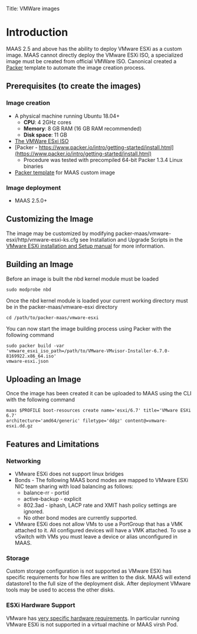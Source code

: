 Title: VMWare images

# Introduction

MAAS 2.5 and above has the ability to deploy VMware ESXi as a custom image. MAAS cannot directly deploy the VMware ESXi ISO, a specialized image must be created from official VMWare  ISO. Canonical created a [Packer](https://www.packer.io/) template to automate the image creation process.

## Prerequisites (to create the images)

### Image creation

- A physical machine running Ubuntu 18.04+
  - **CPU**: 4 2GHz cores
  - **Memory**: 8 GB RAM (16 GB RAM recommended)
  - **Disk space**: 11 GB
- [The VMWare ESxi ISO](https://my.vmware.com/en/web/vmware/evalcenter?p=free-esxi6)
- [Packer - https://www.packer.io/intro/getting-started/install.html](https://www.packer.io/intro/getting-started/install.html)
  - Procedure was tested with precompiled 64-bit Packer 1.3.4 Linux binaries
- <a class="modal-trigger" href="#esxi-modal">Packer template</a> for MAAS custom image

### Image deployment
- MAAS 2.5.0+

## Customizing the Image

The image may be customized by modifying packer-maas/vmware-esxi/http/vmware-esxi-ks.cfg see Installation and Upgrade Scripts in the [VMware ESXi installation and Setup manual](https://docs.vmware.com/en/VMware-vSphere/6.7/vsphere-esxi-67-installation-setup-guide.pdf) for more information.

## Building an Image

Before an image is built the nbd kernel module must be loaded

```
sudo modprobe nbd
```

Once the nbd kernel module is loaded your current working directory must be in the packer-maas/vmware-esxi directory


```
cd /path/to/packer-maas/vmware-esxi
```

You can now start the image building process using Packer with the following command

```
sudo packer build -var
'vmware_esxi_iso_path=/path/to/VMware-VMvisor-Installer-6.7.0-8169922.x86_64.iso'
vmware-esxi.json
```

## Uploading an Image

Once the image has been created it can be uploaded to MAAS using the CLI with the following command

```
maas $PROFILE boot-resources create name='esxi/6.7' title='VMware ESXi 6.7'
architecture='amd64/generic' filetype='ddgz' content@=vmware-esxi.dd.gz
```

## Features and Limitations

### Networking
- VMware ESXi does not support linux bridges
- Bonds - The following MAAS bond modes are mapped to VMware ESXi NIC team sharing with load balancing as follows:
  - balance-rr - portid
  - active-backup - explicit
  - 802.3ad - iphash, LACP rate and XMIT hash policy settings are ignored.
  - No other bond modes are currently supported.
- VMware ESXi does not allow VMs to use a PortGroup that has a VMK attached to it. All configured devices will have a VMK attached. To use a vSwitch with VMs you must leave a device or alias unconfigured in MAAS.

### Storage

Custom storage configuration is not supported as VMware ESXi has specific requirements for how files are written to the disk. MAAS will extend datastore1 to the full size of the deployment disk. After deployment VMware tools may be used to access the other disks.

### ESXi Hardware Support

VMware has [very specific hardware requirements](https://www.vmware.com/resources/compatibility/search.php). In particular running VMware ESXi is not supported in a virtual machine or MAAS virsh Pod.

<!-- Lead capture form -->
<div class="modal" id="esxi-modal">
  <div class="modal__overlay">
    <div class="modal__body">
      <div class="p-card">
        <div class="row modal-form">
          <div class="col-6">
            <h2>Register to download the ESXi packer-template</h2>
            <p>
              We&rsquo;ll help you get the best from this new feature of MAAS.<br>
              Let us know how we should get in touch.
            </p>
          </div>
          <div class="col-6">
            <form action="https://pages.ubuntu.com/index.php/leadCapture/save" method="post" id="mktoForm_3392" class="marketo-form p-form">
              <div class="p-form__group mktFormReq mktField">
                <label for="FirstName" class="mktoLabel p-form__label" >First Name:</label>
                <div class="p-form__control">
                  <input required id="FirstName" name="FirstName" maxlength="255" type="text" class="mktoField mktoRequired">
                </div>
              </div>
              <div class="p-form__group mktFormReq mktField">
                <label for="LastName" class="mktoLabel p-form__label">Last Name:</label>
                <div class="p-form__control">
                  <input required id="LastName" name="LastName" maxlength="255" type="text" class="mktoField mktoRequired">
                </div>
              </div>
              <div class="p-form__group mktFormReq mktField">
                <label for="Email" class="mktoLabel p-form__label" >Email Address:</label>
                <div class="p-form__control">
                  <input required id="Email" name="Email" maxlength="255" type="email" class="mktoField mktoEmailField  mktoRequired" >
                </div>
              </div>
              <div class="p-form__group mktField">
                <input name="Marketing_opt_in__c" id="Marketing_opt_in__c" type="checkbox" value="yes" class="mktoField">
                <label for="Marketing_opt_in__c" class="mktoLabel p-form__label" >I agree to receive information about Canonical's products and services. (Optional)</label>
                <label for="Marketing_opt_in__c"></label>
              </div>
              <div class="p-form__group mktFormReq mktField">
                <input required  name="Consent_to_Processing__c" id="Consent_to_Processing__c" type="checkbox" value="yes" class="mktoField">
                <label for="Consent_to_Processing__c" class="mktoLabel p-form__label" >I agree to be contacted by Canonical about my experience with ESXi images in MAAS.</label>
                <label for="Consent_to_Processing__c"></label>
              </div>
              <p>In submitting this form, I confirm that I have read and agree to <a href="https://www.ubuntu.com/legal/data-privacy">Canonical&rsquo;s Privacy Notice</a> and <a href="https://www.ubuntu.com/legal/data-privacy/esxi">Privacy Policy</a>.
              <div class="p-form__group mktField">
                <button type="button" class="mktoButton p-button--neutral close-modal">Cancel</button>
                <button type="submit" class="mktoButton p-button--positive">Download template</button>
              </div>
              <input type="hidden" name="formid" class="mktoField" value="3392">
              <input type="hidden" name="formVid" class="mktoField" value="3392">
              <input type="hidden" name="munchkinId" class="mktoField" value="066-EOV-335">
              <input type="hidden" name="download_asset_url" class="mktoField" value="https://assets.ubuntu.com/v1/f8e9fa9d-packer-maas-1.0.2.tar.xz">
              <input type="hidden" name="returnURL" value="">
              <input type="hidden" name="retURL" value="">
            </form>
          </div>
        </div>
        <div class="row modal-success">
          <div class="col-12">
            <h2>Thank you for registering</h2>
            <p>
              <strong>Your download should start</strong><br>
              Problems? <a href="https://assets.ubuntu.com/v1/f8e9fa9d-packer-maas-1.0.2.tar.xz" class="no-icon">Download 'ESXi.iso.packer.template'</a>
            </p>
            <div class="u-align--right large-margin--top">
              <button type="button" class="p-button--neutral u-no-margin--bottom close-modal">Close</button>
            </div>
          </div>
        </div>
      </div>
    </div>
  </div>
</div>
<style>
  .no-icon:after {
    display: none;
  }
</style>
<script src="https://assets.ubuntu.com/v1/4176b39e-serialize.js"></script>
<script src="https://assets.ubuntu.com/v1/ec520d10-XMLHttpRequest.min.js"></script>
<script src="https://assets.ubuntu.com/v1/6b7597df-event-listener-polyfill.js"></script>
<script>
  var backgroundSubmitHandlerClosure = function(event) {
    event.preventDefault();
    var marketoForm = document.getElementById(event.target.id);
    marketoForm.action = "https://app-sjg.marketo.com/index.php/leadCapture/save2";
    backgroundSubmit(marketoForm);
  }

  var backgroundSubmit = function(marketoForm) {
    var request = new XMLHttpRequest();
    var submitUrl = marketoForm.getAttribute('action');
    var formData = serialize(marketoForm);
    request.open("POST", submitUrl, true);

    //Send the proper header information along with the request
    request.setRequestHeader("Content-type", "application/x-www-form-urlencoded");

    // Send off the POST request
    request.send(formData);

    request.addEventListener("readystatechange", function() {
      if (this.readyState === 4) {
        showSuccessMessage();
      }
    });

    // get the download asset if it exists
    var download_asset_url = marketoForm.querySelector('input[name=download_asset_url]');
    if (download_asset_url != null) {
      download_asset_url = download_asset_url.value;
    }

    // deal with the post submit actions
    afterSubmit(download_asset_url);
  }

  /**
  * After submit has happened
  * start download and send the user to the instructions page
  */
  var afterSubmit = function(download_asset_url) {
    // Now start the download
    if (download_asset_url) {
      var downloadLink = document.createElement("a");
      downloadLink.style.display = "none";
      document.body.appendChild(downloadLink);
      downloadLink.href = download_asset_url;
      downloadLink.setAttribute("download", download_asset_url);
      downloadLink.setAttribute("target", "_blank");
      downloadLink.click();
      document.body.removeChild(downloadLink);
    }
  }

  // attach handler to all forms
  let marketoForm = document.querySelectorAll("form[id^=mktoForm]");
  marketoForm.forEach(function(form) {
    form.addEventListener('submit', backgroundSubmitHandlerClosure);
  });

  function showSuccessMessage() {
    document.querySelector(".modal-success").classList.add("modal-success-show");
    document.querySelector(".modal-form").classList.add("modal-form-hide");
  }

  function openModal(event) {
    event.preventDefault();

    var modalId = event.currentTarget.getAttribute("href").split("#")[1];
    var modal = document.getElementById(modalId);

    modal.classList.add("show-modal");
    document.body.classList.add("modal-open");
  }

  function closeModals(event) {
    event.preventDefault();

    var modals = document.querySelectorAll(".modal");

    modals.forEach(function(modal) {
      modal.classList.remove("show-modal");
      document.body.classList.remove("modal-open");
      modal.querySelector(".modal-form").classList.remove("modal-form-hide");
      modal.querySelector(".modal-success").classList.remove("modal-success-show");
      modal.querySelector("#FirstName").value = "";
      modal.querySelector("#LastName").value = "";
      modal.querySelector("#Email").value = "";
      modal.querySelector("#Marketing_opt_in__c").checked = false;
      modal.querySelector("#Consent_to_Processing__c").checked = false;
    });
  }

  function openOnButtonClick() {
    var openModalTriggers = document.querySelectorAll(".modal-trigger");

    openModalTriggers.forEach(function(openModalTrigger) {
      var targetModalId = openModalTrigger.getAttribute("href").split("#")[1];
      var targetModal = document.getElementById(targetModal);
      openModalTrigger.addEventListener("click", openModal);
    });
  }

  function closeOnEsc() {
    var escKeyCode = 27;

    document.addEventListener("keydown", function(e) {
      if (e.keyCode === escKeyCode) {
        closeModals(e);
      }
    });
  }

  function closeOnButtonClick() {
    var closeModalTriggers = document.querySelectorAll(".close-modal");

    closeModalTriggers.forEach(function(closeModalTrigger) {
      closeModalTrigger.addEventListener("click", closeModals);
    });
  }

  function closeOnOverlayClick() {
    var modalOverlay = document.querySelector(".modal__overlay");

    modalOverlay.addEventListener("click", function(e) {
      if (e.target === modalOverlay) {
        closeModals(e);
      }
    });
  }

  function setupEventHandlers() {
    openOnButtonClick();
    closeOnEsc();
    closeOnButtonClick();
    closeOnOverlayClick();
  }

  setupEventHandlers();
</script>
<style>
.modal-open {
  overflow: hidden;
}
.modal {
  display: none;
}
.show-modal {
  display: block;
}
.modal__overlay {
  position: fixed;
  top: 0;
  right: 0;
  bottom: 0;
  left: 0;
  background-color: rgba(0,0,0,.75);
  z-index: 1;
}
.modal__body {
  width: 90%;
  max-width: 1080px;
  margin-left: auto;
  margin-right: auto;
  margin-top: 6rem;
}
.large-margin--top {
  margin-top: 6rem;
}
.modal-success {
  display: none;
}
.modal-success-show {
  display: block;
}
.modal-form-hide {
  display: none;
}
</style>